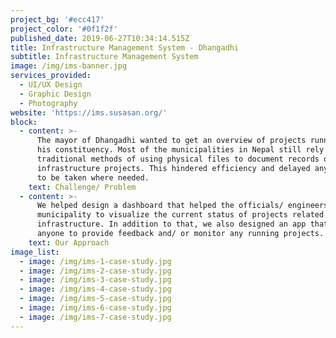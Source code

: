 ```yaml
---
project_bg: '#ecc417'
project_color: '#0f1f2f'
published_date: 2019-06-27T10:34:14.515Z
title: Infrastructure Management System - Dhangadhi
subtitle: Infrastructure Management System
image: /img/ims-banner.jpg
services_provided:
  - UI/UX Design
  - Graphic Design
  - Photography
website: 'https://ims.susasan.org/'
block:
  - content: >-
      The mayor of Dhangadhi wanted to get an overview of projects running in
      his constituency. Most of the municipalities in Nepal still rely on
      traditional methods of using physical files to document records of
      infrastructure projects. This hindered efficiency and delayed any action
      to be taken where needed.
    text: Challenge/ Problem
  - content: >-
      We helped design a dashboard that helped the officials/ engineers at the
      municipality to visualize the current status of projects related to
      infrastructure. In addition to that, we also designed an app that allowed
      anyone to provide feedback and/ or monitor any running projects.
    text: Our Approach
image_list:
  - image: /img/ims-1-case-study.jpg
  - image: /img/ims-2-case-study.jpg
  - image: /img/ims-3-case-study.jpg
  - image: /img/ims-4-case-study.jpg
  - image: /img/ims-5-case-study.jpg
  - image: /img/ims-6-case-study.jpg
  - image: /img/ims-7-case-study.jpg
---
```


